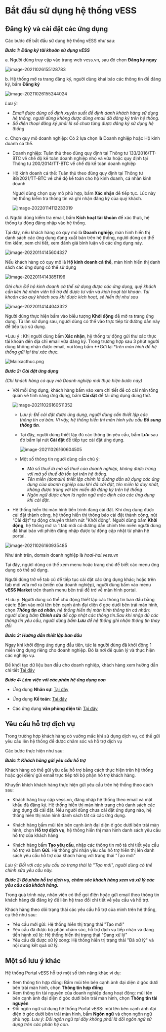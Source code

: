 # Bắt đầu sử dụng hệ thống vESS

## Đăng ký và cài đặt các ứng dụng

Các bước để bắt đầu sử dụng hệ thống vESS như sau:

***Bước 1: Đăng ký tài khoản sử dụng vESS***

 a. Người dùng truy cập vào trang web vess.vn, sau đó chọn **Đăng ký ngay**

![image-20211026155128783](images/image-20211026155128783.png)

 b. Hệ thống mở ra trang đăng ký, người dùng khai báo các thông tin để đăng ký, bấm **Đăng ký**

![image-20211026155244024](images/image-20211026155244024.png)

*Lưu ý:* 

+ *Email được dùng cố định xuyên suốt để định danh khách hàng sử dụng hệ thống, người dùng không được dùng email đã đăng ký trên hệ thống.*
+ *Số điện thoại đăng ký phải là số chưa từng được đăng ký sử dụng hệ thống*

c. Chọn quy mô doanh nghiệp: Có 2 lựa chọn là Doanh nghiệp hoặc Hộ kinh doanh cá thể. 

+ Doanh nghiệp: Tuân thủ theo đúng quy định tại Thông tư 133/2016/TT-BTC về chế độ kế toán doanh nghiệp nhỏ và vừa hoặc quy định tại Thông tư 200/2014/TT-BTC về chế độ kế toán doanh nghiệp

+ Hộ kinh doanh cá thể: Tuân thủ theo đúng quy định tại Thông tư 88/2021/TT-BTC về chế độ kế toán cho hộ kinh doanh, cá nhân kinh doanh

  Người dùng chọn quy mô phù hợp, bấm **Xác nhận** để tiếp tục. Lúc này hệ thống kiểm tra thông tin và ghi nhận đăng ký của quý khách. 

  ![image-20220114112233019](images/image-20220114112233019.png)

d. Người dùng  kiểm tra email, bấm **Kích hoạt tài khoản** để xác thực, hệ thống tự động đăng nhập vào hệ thống.

Tại đây, nếu khách hàng có quy mô là **Doanh nghiệp**, màn hình hiển thị danh sách các ứng dụng đang xuất bản trên hệ thống, người dùng có thể tìm kiếm, xem chi tiết, xem đánh giá bình luận về các ứng dụng này.

![image-20220114145604327](images/image-20220114145604327.png)

Nếu khách hàng có quy mô là **Hộ kinh doanh cá thể**, màn hình hiển thị danh sách các ứng dụng có thể sử dụng

![image-20220114143851196](images/image-20220114143851196.png)

*Ghi chú: Để hộ kinh doanh cá thể sử dụng được các ứng dụng, quý khách cần liên hệ nhân viên hỗ trợ để được tư vấn và kích hoạt tài khoản. Tài khoản của quý khách sau khi được kích hoạt, sẽ hiển thị như sau*

![image-20220114144043322](images/image-20220114144043322.png)

Người dùng thực hiện bấm vào biểu tượng **Khởi động** để mở ra trang ứng dụng. Từ lần sử dụng sau, người dùng có thể vào trực tiếp từ đường dẫn này để tiếp tục sử dụng.

*Lưu ý : Khi người dùng bấm **Xác nhận**, hệ thống tự động gửi thư xác thực tài khoản đến địa chỉ email vừa đăng ký. Trong trường hợp sau 3 phút người dùng không nhận được email, vui lòng bấm **Gửi lại **trên màn hình để hệ thống gửi lại thư xác thực.*

![Mailxacthuc.png](images/Mailxacthuc.png)

***Bước 2: Cài đặt ứng dụng*** 

*(Chỉ khách hàng có quy mô Doanh nghiệp mới thực hiện bước này)*

- Với mỗi ứng dụng, khách hàng bấm vào xem chi tiết để có cái nhìn tổng quan về tính năng ứng dụng, bấm **Cài đặt** để tải ứng dụng dùng thử.

  ![image-20211026160511352](images/image-20211026160511352.png)

  -  *Lưu ý: Để cài đặt được ứng dụng, người dùng cần thiết lập các thông tin cơ bản. Vì vậy, hệ thống hiển thị màn hình yêu cầu **Bổ sung thông tin**.* 

  - Tại đây, người dùng thiết lập đủ các thông tin yêu cầu, bấm **Lưu** sau đó bấm lại nút **Cài đặt** để tiếp tục cài đặt ứng dụng.

    ![image-20211026160604505](images/image-20211026160604505.png)

  - Một số thông tin người dùng cần chú ý: 

    -  *Mã số thuế là mã số thuế của doanh nghiệp, không được trùng với mã số thuế đã tồn tại trên hệ thống.*
    -  *Tên miền (domain) thiết lập chính là đường dẫn sử dụng các ứng dụng của doanh nghiệp sau khi đã cài đặt, tên miền là duy nhất, không được trùng với tên miền đã đăng ký trên hệ thống*
    -  *Ngôn ngữ được chọn là ngôn ngữ mặc định của các ứng dụng khi cài đặt*.
  
- Hệ thống hiển thị màn hình tiến trình đang cài đặt. Khi ứng dụng được cài đặt thành công, hệ thống hiển thị thông báo cài đặt thành công, nút "Cài đặt" tự động chuyển thành nút "Khởi động". Người dùng bấm **Khởi động**, hệ thống mở ra 1 tab mới có đường dẫn chính tên miền người dùng đã khai báo với phiên đăng nhập được tự động cập nhật từ phân hệ portal. 

![image-20211026160935485](images/image-20211026160935485.png)

Như ảnh trên, domain doanh nghiệp là *hoai-hai.vess.vn*

Tại đây, người dùng có thể xem menu hoặc trang chủ để biết các menu ứng dụng có thể sử dụng. 

Người dùng trở về tab cũ để tiếp tục cài đặt các ứng dụng khác; hoặc trên tab mới vừa mở ra (miền của doanh nghiệp), người dùng bấm vào menu **vESS Market** trên thanh menu bên trái để trở về màn hình portal.

*Lưu ý: Người dùng có thể chủ động thiết lập các thông tin ban đầu bằng cách:  Bấm vào mũi tên bên cạnh ảnh đại diện ở góc dưới bên trái màn hình, chọn ***Thông tin cá nhân**, hệ thống hiển thị màn hình thông tin cá nhân; người dùng bấm **Chỉnh sửa** để cập nhật các thông tin.Sau khi nhập đủ các thông tin yêu cầu, người dùng bấm **Lưu** để hệ thống ghi nhận thông tin thay đổi*

***Bước 3: Hướng dẫn thiết lập ban đầu***

Ngay khi khởi động ứng dụng đầu tiên, tức là người dùng đã khởi động 1 miền ứng dụng riêng cho doanh nghiệp. Đó là nơi để quản lý và thực hiện các nghiệp vụ.

Để khởi tạo dữ liệu ban đầu cho doanh nghiệp, khách hàng xem hướng dẫn chi tiết [Tại đây](hrm/initialization/#huong-dan-khai-bao)

***Bước 4: Làm việc với các phân hệ ứng dụng con***

-  Ứng dụng **Nhân sự**: [Tại đây](hrm/introduction/#gioi-thieu-ve-phan-he-quan-ly-nhan-su)

- Ứng dụng **Kế toán**: [Tại đây](fin-introduction/)

- Các ứng dụng **văn phòng điện tử**: [Tại đây](digitalworkplace/Gioi-thieu-digital-workplace/#gioi-thieu-ve-phan-he-digital-workplace)

## Yêu cầu hỗ trợ dịch vụ

Trong trường hợp khách hàng có vướng mắc khi sử dụng dịch vụ, có thể gửi yêu cầu lên hệ thống để được chăm sóc và hỗ trợ dịch vụ

Các bước thực hiện như sau:

***Bước 1: Khách hàng gửi yêu cầu hỗ trợ***

Khách hàng có thể gửi yêu cầu hỗ trợ bằng cách thực hiện trên hệ thống hoặc gọi điện/ gửi email trực tiếp tới bộ phận hỗ trợ khách hàng. 

Khuyến khích khách hàng thực hiện gửi yêu cầu trên hệ thống theo cách sau:

-  Khách hàng truy cập vess.vn, đăng nhập hệ thống theo email và mật khẩu đã đăng ký. Hệ thống hiển thị màn hình trang chủ danh sách các ứng dụng đã cài đặt. Nếu người dùng chưa cài đặt ứng dụng nào, hệ thống hiển thị màn hình danh sách tất cả các ứng dụng. 
-  Khách hàng bấm mũi tên bên cạnh ảnh đại diện ở góc dưới bên trái màn hình, chọn **Hỗ trợ dịch vụ**, hệ thống hiển thị màn hình danh sách yêu cầu hỗ trợ của khách hàng

-  Khách hàng bấm **Tạo yêu cầu**, nhập các thông tin mô tả chi tiết yêu cầu hỗ trợ và bấm **Gửi**. Hệ thống ghi nhận yêu cầu hỗ trợ hiển thị lên danh sách yêu cầu hỗ trợ của khách hàng với trạng thái "Tạo mới"

*Lưu ý: Đối với các yêu cầu có trạng thái là "Tạo mới", người dùng có thể chỉnh sửa yêu cầu này.*

***Bước 2: Bộ phân hỗ trợ dịch vụ, chăm sóc khách hàng xem và xử lý các yêu cầu của khách hàng.*** 

Trong quá trình này, nhân viên có thể gọi điện hoặc gửi email theo thông tin khách hàng đã đăng ký để liên hệ trao đổi chi tiết về yêu cầu và hỗ trợ. 

Khách hàng theo dõi trạng thái các yêu cầu hỗ trợ của mình trên hệ thống, cụ thể như sau:

-  Yêu cầu mới gửi: Hệ thống hiển thị trạng thái "Tạo mới"
- Yêu cầu đã được bộ phận chăm sóc, hỗ trợ dịch vụ tiếp nhận và đang tiến hành xử lý: Hệ thống hiển thị trạng thái "Đang xử lý"
- Yêu cầu đã được xử lý xong: Hệ thống hiển trị trạng thái "Đã xử lý" và nội dung kết quả xử lý.

## Một số lưu ý khác

Hệ thống Portal vESS hỗ trợ một số tính năng khác ví dụ:

- Xem thông tin hợp đồng: Bấm  mũi tên bên cạnh ảnh đại diện ở góc dưới bên trái màn hình, chọn **Thông tin hợp đồng**
- Xem thông tin tài nguyên của doanh nghiệp đang hoạt động:  mũi tên bên cạnh ảnh đại diện ở góc dưới bên trái màn hình, chọn **Thông tin tài nguyên**
- Đổi ngôn ngữ sử dụng hệ thống Portal vESS:  mũi tên bên cạnh ảnh đại diện ở góc dưới bên trái màn hình, bấm **Ngôn ngữ** và chọn ngôn ngữ phù hợp. *Lưu ý: Đổi ngôn ngữ tại đây không phải là đổi ngôn ngữ sử dụng trên các phân hệ con.*



